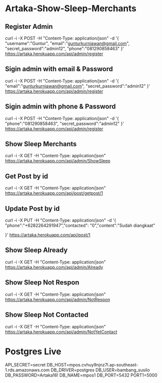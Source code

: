 # Artaka-Show-Sleep-Merchants

## Register Admin

curl -i -X POST -H "Content-Type: application/json" -d '{
"username":"Guntur",
"email":"gunturkurniawan@gmail.com",
"secret_password":"admin12",
"phone":"081290858463"
}' https://artaka.herokuapp.com/api/admin/register

## Sigin admin with email & Password

curl -i -X POST -H "Content-Type: application/json" -d '{
"email":"gunturkurniawan@gmail.com",
"secret_password":"admin12"
}' https://artaka.herokuapp.com/api/admin/register

## Sigin admin with phone & Password

curl -i -X POST -H "Content-Type: application/json" -d '{
"phone":"081290858463",
"secret_password":"admin12"
}' https://artaka.herokuapp.com/api/admin/register

## Show Sleep Merchants

curl -i -X GET -H "Content-Type: application/json"  
https://artaka.herokuapp.com/api/admin/ShowSleep

## Get Post by id

curl -i -X GET -H "Content-Type: application/json"  
https://artaka.herokuapp.com/api/post/getpost/1

## Update Post by id

curl -i -X PUT -H "Content-Type: application/json" -d '{
"phone":"+6282264291947","contacted": "0","content":"Sudah diangkaat"

}' https://artaka.herokuapp.com/api/post/1

## Show Sleep Already

curl -i -X GET -H "Content-Type: application/json"  
https://artaka.herokuapp.com/api/admin/Already

## Show Sleep Not Respon

curl -i -X GET -H "Content-Type: application/json"  
https://artaka.herokuapp.com/api/admin/NotRespon

## Show Sleep Not Contacted

curl -i -X GET -H "Content-Type: application/json" https://artaka.herokuapp.com/api/admin/NotYetContact

# Postgres Live

API_SECRET=secret
DB_HOST=mpos.cvhuy9njnz7l.ap-southeast-1.rds.amazonaws.com
DB_DRIVER=postgres
DB_USER=bambang_susilo
DB_PASSWORD=Artaka16!
DB_NAME=mpos1
DB_PORT=5432
PORT1=5000
